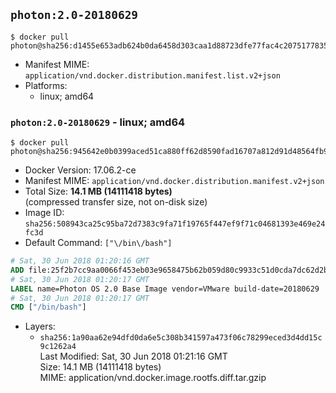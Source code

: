 ## `photon:2.0-20180629`

```console
$ docker pull photon@sha256:d1455e653adb624b0da6458d303caa1d88723dfe77fac4c20751778359923921
```

-	Manifest MIME: `application/vnd.docker.distribution.manifest.list.v2+json`
-	Platforms:
	-	linux; amd64

### `photon:2.0-20180629` - linux; amd64

```console
$ docker pull photon@sha256:945642e0b0399aced51ca880ff62d8590fad16707a812d91d48564fb9b6c5853
```

-	Docker Version: 17.06.2-ce
-	Manifest MIME: `application/vnd.docker.distribution.manifest.v2+json`
-	Total Size: **14.1 MB (14111418 bytes)**  
	(compressed transfer size, not on-disk size)
-	Image ID: `sha256:508943ca25c95ba72d7383c9fa71f19765f447ef9f71c04681393e469e24fc3d`
-	Default Command: `["\/bin\/bash"]`

```dockerfile
# Sat, 30 Jun 2018 01:20:16 GMT
ADD file:25f2b7cc9aa0066f453eb03e9658475b62b059d80c9933c51d0cda7dc62d2b31 in / 
# Sat, 30 Jun 2018 01:20:17 GMT
LABEL name=Photon OS 2.0 Base Image vendor=VMware build-date=20180629
# Sat, 30 Jun 2018 01:20:17 GMT
CMD ["/bin/bash"]
```

-	Layers:
	-	`sha256:1a90aa62e94dfd0da6e5c308b341597a473f06c78299eced3d4dd15c9c1262a4`  
		Last Modified: Sat, 30 Jun 2018 01:21:16 GMT  
		Size: 14.1 MB (14111418 bytes)  
		MIME: application/vnd.docker.image.rootfs.diff.tar.gzip
